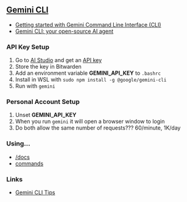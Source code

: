 ## [Gemini CLI](https://github.com/google-gemini/gemini-cli)
- [Getting started with Gemini Command Line Interface (CLI)](https://www.marktechpost.com/2025/06/28/getting-started-with-gemini-command-line-interface-cli/)
- [Gemini CLI: your open-source AI agent](https://blog.google/technology/developers/introducing-gemini-cli-open-source-ai-agent/)

### API Key Setup
1. Go to [AI Studio](https://aistudio.google.com/) and get an [API key](https://aistudio.google.com/apikey)
1. Store the key in Bitwarden
1. Add an environment variable **GEMINI_API_KEY** to `.bashrc`
1. Install in WSL with `sudo npm install -g @google/gemini-cli`
1. Run with `gemini`

### Personal Account Setup
1. Unset **GEMINI_API_KEY**
1. When you run `gemini` it will open a browser window to login
1. Do both allow the same number of requests??? 60/minute, 1K/day

### Using...
- [/docs](https://github.com/google-gemini/gemini-cli/blob/main/docs/index.md)
- [commands](https://github.com/google-gemini/gemini-cli/blob/main/docs/cli/commands.md)

### Links
- [Gemini CLI Tips](https://dev.to/therealmrmumba/7-insane-gemini-cli-tips-that-will-make-you-a-superhuman-developer-2d7h)
